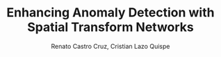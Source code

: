 ---
paperId: 22
author: Renato Castro Cruz, Cristian Lazo Quispe
publicationauthor: Castro Cruz, R. et al.
title: Enhancing Anomaly Detection with Spatial Transform Networks
pdf: Renato_Castro.pdf
poster: --
alt: --
type: Poster
topic: Optimization
subtopic: --
link: https://research.latinxinai.org/papers/neurips/2023/pdf/Renato_Castro.pdf
conference: neurips
year: 2023
tags: neurips-2023
location: New Orleans, Louisiana
---